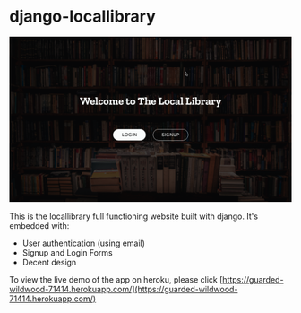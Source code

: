 # django-locallibrary

![App demo](./catalog/static/images/django-locallibrary.png)

This is the locallibrary full functioning website built with django. It's embedded with:

- User authentication (using email)
- Signup and Login Forms
- Decent design

To view the live demo of the app on heroku, please click [https://guarded-wildwood-71414.herokuapp.com/](https://guarded-wildwood-71414.herokuapp.com/)
